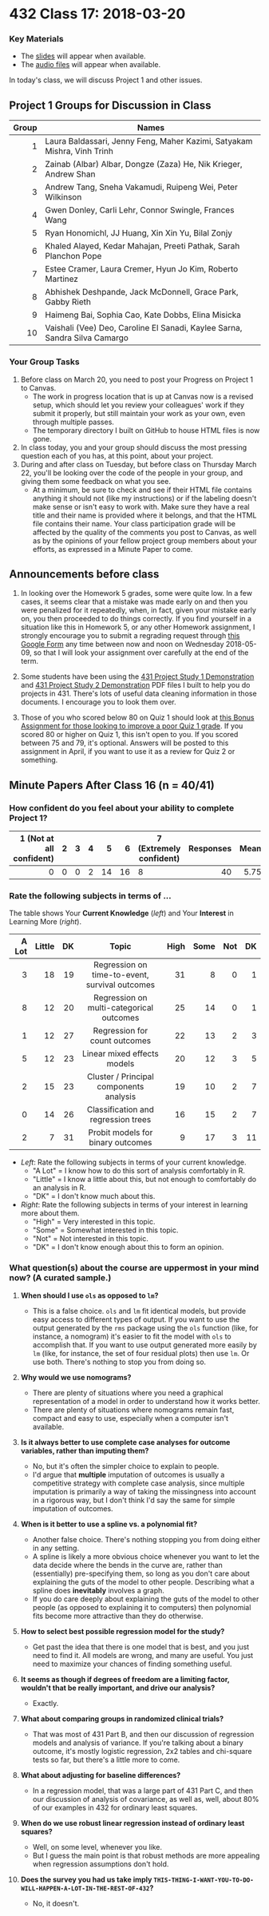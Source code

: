 # 432 Class 17: 2018-03-20

### Key Materials

- The [slides](https://github.com/THOMASELOVE/432-2018/tree/master/slides/class17) will appear when available.
- The [audio files](https://github.com/THOMASELOVE/432-2018/tree/master/slides/class16) will appear when available.

In today's class, we will discuss Project 1 and other issues.

## Project 1 Groups for Discussion in Class

Group | Names
------: | -----------------------------------------------------------------------------
1 | Laura Baldassari, Jenny Feng, Maher Kazimi, Satyakam Mishra, Vinh Trinh
2 | Zainab (Albar) Albar, Dongze (Zaza) He, Nik Krieger, Andrew Shan
3 | Andrew Tang, Sneha Vakamudi, Ruipeng Wei, Peter Wilkinson
4 | Gwen Donley, Carli Lehr, Connor Swingle, Frances Wang
5 | Ryan Honomichl, JJ Huang, Xin Xin Yu, Bilal Zonjy
6 | Khaled Alayed, Kedar Mahajan, Preeti Pathak, Sarah Planchon Pope
7 | Estee Cramer, Laura Cremer, Hyun Jo Kim, Roberto Martinez
8 | Abhishek Deshpande, Jack McDonnell, Grace Park, Gabby Rieth
9 | Haimeng Bai, Sophia Cao, Kate Dobbs, Elina Misicka
10 | Vaishali (Vee) Deo, Caroline El Sanadi, Kaylee Sarna, Sandra Silva Camargo

### Your Group Tasks

1. Before class on March 20, you need to post your Progress on Project 1 to Canvas.
    - The work in progress location that is up at Canvas now is a revised setup, which should let you review your colleagues' work if they submit it properly, but still maintain your work as your own, even through multiple passes.
    - The temporary directory I built on GitHub to house HTML files is now gone.
2. In class today, you and your group should discuss the most pressing question each of you has, at this point, about your project.
3. During and after class on Tuesday, but before class on Thursday March 22, you'll be looking over the code of the people in your group, and giving them some feedback on what you see. 
    - At a minimum, be sure to check and see if their HTML file contains anything it should not (like my instructions) or if the labeling doesn't make sense or isn't easy to work with. Make sure they have a real title and their name is provided where it belongs, and that the HTML file contains their name. Your class participation grade will be affected by the quality of the comments you post to Canvas, as well as by the opinions of your fellow project group members about your efforts, as expressed in a Minute Paper to come.

## Announcements before class

1. In looking over the Homework 5 grades, some were quite low. In a few cases, it seems clear that a mistake was made early on and then you were penalized for it repeatedly, when, in fact, given your mistake early on, you then proceeded to do things correctly. If you find yourself in a situation like this in Homework 5, or any other Homework assignment, I strongly encourage you to submit a regrading request through [this Google Form](https://goo.gl/forms/aQNPnlAWGIn72a7h1) any time between now and noon on Wednesday 2018-05-09, so that I will look your assignment over carefully at the end of the term.

2. Some students have been using the [431 Project Study 1 Demonstration](https://github.com/THOMASELOVE/431project/blob/master/TaskE/431-project-study1-demonstration.pdf) and [431 Project Study 2 Demonstration](https://github.com/THOMASELOVE/431project/blob/master/TaskE/431-project-study2-demonstration.pdf) PDF files I built to help you do projects in 431.  There's lots of useful data cleaning information in those documents. I encourage you to look them over.

3. Those of you who scored below 80 on Quiz 1 should look at [this Bonus Assignment for those looking to improve a poor Quiz 1 grade](https://github.com/THOMASELOVE/432-2018/tree/master/quizzes/quiz1/bonus). If you scored 80 or higher on Quiz 1, this isn't open to you. If you scored between 75 and 79, it's optional. Answers will be posted to this assignment in April, if you want to use it as a review for Quiz 2 or something.

## Minute Papers After Class 16 (n = 40/41)

### How confident do you feel about your ability to complete Project 1?

1 (Not at all confident) | 2 | 3 | 4 | 5 | 6 | 7 (Extremely confident) | Responses | Mean
---: | ---: | ---: | ---: | ---: | ---: | --- | ---: | ---: 
0 | 0 | 0 | 2 | 14 | 16 | 8 | 40 | 5.75

### Rate the following subjects in terms of ... 

The table shows Your **Current Knowledge** (*left*) and Your **Interest** in Learning More (*right*).

A Lot | Little | DK | Topic | High | Some | Not | DK
--: | --: | --: | :---------------------------------------------: | --: | --: | --: | --:
3 | 18 | 19 | Regression on time-to-event, survival outcomes | 31 | 8 | 0 | 1
8 | 12 | 20 | Regression on multi-categorical outcomes | 25 | 14 | 0 | 1
1 | 12 | 27 | Regression for count outcomes | 22 | 13 | 2 | 3
5 | 12 | 23 | Linear mixed effects models | 20 | 12 | 3 | 5
2 | 15 | 23 | Cluster / Principal components analysis | 19 | 10 | 2 | 7
0 | 14 | 26 | Classification and regression trees | 16 | 15 | 2 | 7
2 | 7 | 31 | Probit models for binary outcomes | 9 | 17 | 3 | 11

- *Left*: Rate the following subjects in terms of your current knowledge. 
    - "A Lot" = I know how to do this sort of analysis comfortably in R.
    - "Little" = I know a little about this, but not enough to comfortably do an analysis in R.
    - "DK" = I don't know much about this.
- *Right*: Rate the following subjects in terms of your interest in learning more about them.
    - "High" = Very interested in this topic.
    - "Some" = Somewhat interested in this topic.
    - "Not" = Not interested in this topic.
    - "DK" = I don't know enough about this to form an opinion.

### What question(s) about the course are uppermost in your mind now? (A curated sample.)

1. **When should I use `ols` as opposed to `lm`?**
    - This is a false choice. `ols` and `lm` fit identical models, but provide easy access to different types of output. If you want to use the output generated by the `rms` package using the `ols` function (like, for instance, a nomogram) it's easier to fit the model with `ols` to accomplish that. If you want to use output generated more easily by `lm` (like, for instance, the set of four residual plots) then use `lm`. Or use both. There's nothing to stop you from doing so.

2. **Why would we use nomograms?**
    - There are plenty of situations where you need a graphical representation of a model in order to understand how it works better.
    - There are plenty of situations where nomograms remain fast, compact and easy to use, especially when a computer isn't available.

3. **Is it always better to use complete case analyses for outcome variables, rather than imputing them?**
    - No, but it's often the simpler choice to explain to people. 
    - I'd argue that **multiple** imputation of outcomes is usually a competitive strategy with complete case analysis, since multiple imputation is primarily a way of taking the missingness into account in a rigorous way, but I don't think I'd say the same for simple imputation of outcomes.
    
4. **When is it better to use a spline vs. a polynomial fit?**
    - Another false choice. There's nothing stopping you from doing either in any setting.
    - A spline is likely a more obvious choice whenever you want to let the data decide where the bends in the curve are, rather than (essentially) pre-specifying them, so long as you don't care about explaining the guts of the model to other people. Describing what a spline does **inevitably** involves a graph.
    - If you do care deeply about explaining the guts of the model to other people (as opposed to explaining it to computers) then polynomial fits become more attractive than they do otherwise.

5. **How to select best possible regression model for the study?**
    - Get past the idea that there is one model that is best, and you just need to find it. All models are wrong, and many are useful. You just need to maximize your chances of finding something useful.

6. **It seems as though if degrees of freedom are a limiting factor, wouldn't that be really important, and drive our analysis?**
    - Exactly.
    
7. **What about comparing groups in randomized clinical trials?**
    - That was most of 431 Part B, and then our discussion of regression models and analysis of variance. If you're talking about a binary outcome, it's mostly logistic regression, 2x2 tables and chi-square tests so far, but there's a little more to come.

8. **What about adjusting for baseline differences?**
    - In a regression model, that was a large part of 431 Part C, and then our discussion of analysis of covariance, as well as, well, about 80% of our examples in 432 for ordinary least squares.

9. **When do we use robust linear regression instead of ordinary least squares?**
    - Well, on some level, whenever you like.
    - But I guess the main point is that robust methods are more appealing when regression assumptions don't hold. 

10. **Does the survey you had us take imply `THIS-THING-I-WANT-YOU-TO-DO-WILL-HAPPEN-A-LOT-IN-THE-REST-OF-432`?**
    - No, it doesn't.

